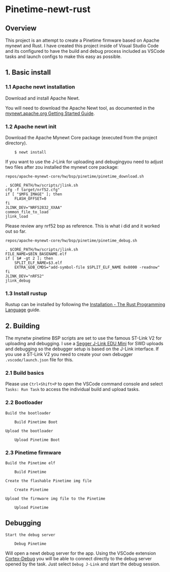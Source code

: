 <!--
#
# Licensed to the Apache Software Foundation (ASF) under one
# or more contributor license agreements.  See the NOTICE file
# distributed with this work for additional information
# regarding copyright ownership.  The ASF licenses this file
# to you under the Apache License, Version 2.0 (the
# "License"); you may not use this file except in compliance
# with the License.  You may obtain a copy of the License at
#
# http://www.apache.org/licenses/LICENSE-2.0
#
# Unless required by applicable law or agreed to in writing,
# software distributed under the License is distributed on an
# "AS IS" BASIS, WITHOUT WARRANTIES OR CONDITIONS OF ANY
#  KIND, either express or implied.  See the License for the
# specific language governing permissions and limitations
# under the License.
#
-->

# Pinetime-newt-rust

## Overview

This project is an attempt to create a Pinetime firmware based on Apache mynewt and Rust. I have created this project inside of Visual Studio Code and its configured to have the build and debug process included as VSCode tasks and launch configs to make this easy as possible.

## 1. Basic install

### 1.1 Apache newt installation
Download and install Apache Newt.

You will need to download the Apache Newt tool, as documented in the [mynewt.apache.org Getting Started Guide](https://mynewt.apache.org/latest/get_started/index.html).

### 1.2 Apache newt init
Download the Apache Mynewt Core package (executed from the project directory).

```no-highlight
    $ newt install
```

If you want to use the J-Link for uploading and debugingyou need to adjust two files after zou installed the mynewt core package:

`repos/apache-mynewt-core/hw/bsp/pinetime/pinetime_download.sh`

```no-highlight
. $CORE_PATH/hw/scripts/jlink.sh
cfg -f target/nrf52.cfg"
if [ "$MFG_IMAGE" ]; then
    FLASH_OFFSET=0
fi
JLINK_DEV="NRF52832_XXAA"
common_file_to_load
jlink_load
```

Please review any nrf52 bsp as reference. This is what i did and it worked out so far.

`repos/apache-mynewt-core/hw/bsp/pinetime/pinetime_debug.sh`
```no-highlight
. $CORE_PATH/hw/scripts/jlink.sh
FILE_NAME=$BIN_BASENAME.elf
if [ $# -gt 2 ]; then
    SPLIT_ELF_NAME=$3.elf
    EXTRA_GDB_CMDS="add-symbol-file $SPLIT_ELF_NAME 0x8000 -readnow"
fi
JLINK_DEV="nRF52"
jlink_debug
```

### 1.3 Install rustup
Rustup can be installed by following the [Installation - The Rust Programming Language](https://doc.rust-lang.org/stable/book/ch01-01-installation.html) guide.

## 2. Building
The mynetw pinetime BSP scripts are set to use the famous ST-Link V2 for uploading and debugging. I use a [Segger J-Link EDU Mini](https://www.segger.com/products/debug-probes/j-link/models/j-link-edu-mini/) for SWD uploads and debugging so the debugger setup is based on the J-Link interface. If you use a ST-Link V2 you need to create your own debugger `.vscode/launch.json` file for this.

### 2.1 Build basics
 Please use `Ctrl+Shift+P` to open the VSCode command console and select `Tasks: Run Task` to access the individual build and upload tasks.

### 2.2 Bootloader
`Build the bootloader`
```no-highlight
    Build Pinetime Boot
```
`Upload the bootloader`
```no-highlight
    Upload Pinetime Boot
```
### 2.3 Pinetime firmware
`Build the Pinetime elf`
```no-highlight
    Build Pinetime
```
`Create the flashable Pinetime img file`
```no-highlight
    Create Pinetime
```
`Upload the firmware img file to the Pinetime`
```no-highlight
    Upload Pinetime
```

## Debugging
`Start the debug server`
```no-highlight
    Debug Pinetime
```

Will open a newt debug server for the app. Using the VSCode extension [Cortex-Debug](https://marketplace.visualstudio.com/items?itemName=marus25.cortex-debug) you will be able to connect directly to the debug server opened by the task. Just select `Debug J-Link` and start the debug session.
